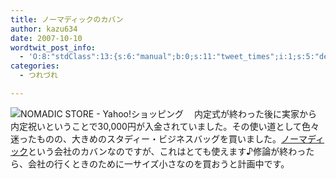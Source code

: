 ```yaml
---
title: ノーマディックのカバン
author: kazu634
date: 2007-10-10
wordtwit_post_info:
  - 'O:8:"stdClass":13:{s:6:"manual";b:0;s:11:"tweet_times";i:1;s:5:"delay";i:0;s:7:"enabled";i:1;s:10:"separation";s:2:"60";s:7:"version";s:3:"3.7";s:14:"tweet_template";b:0;s:6:"status";i:2;s:6:"result";a:0:{}s:13:"tweet_counter";i:2;s:13:"tweet_log_ids";a:1:{i:0;i:3265;}s:9:"hash_tags";a:0:{}s:8:"accounts";a:1:{i:0;s:7:"kazu634";}}'
categories:
  - つれづれ

---
```

<div class="section">
<p>
<a href="http://store.yahoo.co.jp/nomadic/" onclick="__gaTracker('send', 'event', 'outbound-article', 'http://store.yahoo.co.jp/nomadic/', '');" target="_blank"><img align="left" alt="NOMADIC STORE - Yahoo!ショッピング" src="http://img.simpleapi.net/small/http://store.yahoo.co.jp/nomadic/" border="0" /></a>
</p>
  
<p>
    　内定式が終わった後に実家から内定祝いということで30,000円が入金されていました。その使い道として色々迷ったものの、大きめのスタディー・ビジネスバッグを買いました。<a href="http://store.yahoo.co.jp/nomadic/" onclick="__gaTracker('send', 'event', 'outbound-article', 'http://store.yahoo.co.jp/nomadic/', 'ノーマディック');" target="_blank">ノーマディック</a>という会社のカバンなのですが、これはとても使えます♪修論が終わったら、会社の行くときのために一サイズ小さなのを買おうと計画中です。
</p>
</div>
